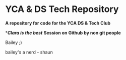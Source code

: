 # YCA & DS Tech Repository

**A repository for code for the YCA DS & Tech Club**

****Clara is the best***
**Session on Github by non git people**

Bailey ;)

bailey's a nerd - shaun


